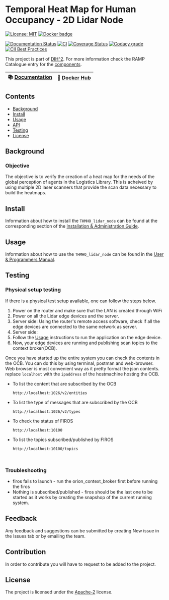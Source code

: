 # Temporal Heat Map for Human Occupancy - 2D Lidar Node

[![License: MIT](https://img.shields.io/github/license/ramp-eu/TTE.project1.svg)](https://opensource.org/licenses/MIT)
[![Docker badge](https://img.shields.io/docker/pulls/ramp-eu/TTE.project1.svg)](https://hub.docker.com/r/<org>/<repo>/)
<br/>

[![Documentation Status](https://readthedocs.org/projects/tte-project1/badge/?version=latest)](https://tte-project1.readthedocs.io/en/latest/?badge=latest)
[![CI](https://github.com/ramp-eu/TTE.project1/workflows/CI/badge.svg)](https://github.com/ramp-eu/TTE.project1/actions?query=workflow%3ACI)
[![Coverage Status](https://coveralls.io/repos/github/ramp-eu/TTE.project1/badge.svg?branch=master)](https://coveralls.io/github/ramp-eu/TTE.project1?branch=master)
[![Codacy grade](https://img.shields.io/codacy/grade/99310c5c4332439197633912a99d2e3c)](https://app.codacy.com/manual/jason-fox/TTE.project1)
[![CII Best Practices](https://bestpractices.coreinfrastructure.org/projects/4187/badge)](https://bestpractices.coreinfrastructure.org/projects/4187)


This project is part of [DIH^2](http://www.dih-squared.eu/). For more information check the RAMP Catalogue entry for the
[components](https://github.com/xxx).

| :books: [Documentation](https://THMHO_lidar_node.readthedocs.io/en/latest/) | :whale: [Docker Hub](https://hub.docker.com/r/link-to-docker) |
| --------------------------------------------- | ------------------------------------------------------------- |


## Contents

-   [Background](#background)
-   [Install](#install)
-   [Usage](#usage)
-   [API](#api)
-   [Testing](#testing)
-   [License](#license)

## Background
### Objective
The objective is to verify the creation of a heat map for the needs of the global perception of agents in the Logistics Library. This is acheived by using multiple 2D laser scanners that provide the scan data necessary to build the heatmaps. 

## Install

Information about how to install the `THMHO_lidar_node` can be found at the corresponding section of the
[Installation & Administration Guide](docs/installationguide.md).

## Usage

Information about how to use the `THMHO_lidar_node` can be found in the [User & Programmers Manual](docs/usermanual.md).

## Testing

### Physical setup testing
If there is a physical test setup available, one can follow the steps below.
1. Power on the router and make sure that the LAN is created through WiFi
2. Power on all the Lidar edge devices and the server.
3. Server side: Using the router's remote access software, check if all the edge devices are connected to the same network as server. 
4. Server side: 
5. Follow the [Usage](docs/usermanual.md) instructions to run the application on the edge device.
6. Now, your edge devices are running and publishing scan topics to the context broker(OCB). 

Once you have started up the entire system you can check the contents in the OCB. You can do this by using terminal, postman and web-browser. Web browser is most convenient way as it pretty format the json contents. replace `localhost` with the `ipaddress` of the hostmachine hosting the OCB.

- To list the content that are subscribed by the OCB
    ```
    http://localhost:1026/v2/entities
    ```
- To list the type of messages that are subscribed by the OCB
    ```
    http://localhost:1026/v2/types
    ```
- To check the status of FIROS
    ```
    http://localhost:10100

- To list the topics subscribed/published by FIROS
    ```
    http://localhost:10100/topics



### Troubleshooting
- firos fails to launch - run the orion_context_broker first before running the firos
- Nothing is subscribed/published - firos should be the last one to be started as it works by creating the snapshop of the current running system.


## Feedback

Any feedback and suggestions can be submitted by creating New issue in the Issues tab or by emailing the team. 

## Contribution

In order to contribute you will have to request to be added to the project. 

## License

The project is licensed under the [Apache-2](https://opensource.org/licenses/Apache-2.0) license.
